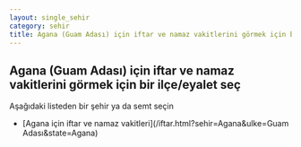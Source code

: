 ```yaml
---
layout: single_sehir
category: sehir
title: Agana (Guam Adası) için iftar ve namaz vakitlerini görmek için bir ilçe/eyalet seç
---
```



## Agana (Guam Adası) için iftar ve namaz vakitlerini görmek için bir ilçe/eyalet seç

Aşağıdaki listeden bir şehir ya da semt seçin


* [Agana için iftar ve namaz vakitleri](/iftar.html?sehir=Agana&ulke=Guam Adası&state=Agana)
